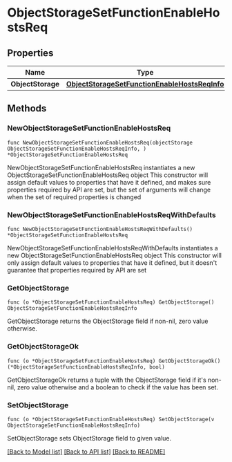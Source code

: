 # ObjectStorageSetFunctionEnableHostsReq

## Properties

Name | Type | Description | Notes
------------ | ------------- | ------------- | -------------
**ObjectStorage** | [**ObjectStorageSetFunctionEnableHostsReqInfo**](ObjectStorageSetFunctionEnableHostsReqInfo.md) |  | 

## Methods

### NewObjectStorageSetFunctionEnableHostsReq

`func NewObjectStorageSetFunctionEnableHostsReq(objectStorage ObjectStorageSetFunctionEnableHostsReqInfo, ) *ObjectStorageSetFunctionEnableHostsReq`

NewObjectStorageSetFunctionEnableHostsReq instantiates a new ObjectStorageSetFunctionEnableHostsReq object
This constructor will assign default values to properties that have it defined,
and makes sure properties required by API are set, but the set of arguments
will change when the set of required properties is changed

### NewObjectStorageSetFunctionEnableHostsReqWithDefaults

`func NewObjectStorageSetFunctionEnableHostsReqWithDefaults() *ObjectStorageSetFunctionEnableHostsReq`

NewObjectStorageSetFunctionEnableHostsReqWithDefaults instantiates a new ObjectStorageSetFunctionEnableHostsReq object
This constructor will only assign default values to properties that have it defined,
but it doesn't guarantee that properties required by API are set

### GetObjectStorage

`func (o *ObjectStorageSetFunctionEnableHostsReq) GetObjectStorage() ObjectStorageSetFunctionEnableHostsReqInfo`

GetObjectStorage returns the ObjectStorage field if non-nil, zero value otherwise.

### GetObjectStorageOk

`func (o *ObjectStorageSetFunctionEnableHostsReq) GetObjectStorageOk() (*ObjectStorageSetFunctionEnableHostsReqInfo, bool)`

GetObjectStorageOk returns a tuple with the ObjectStorage field if it's non-nil, zero value otherwise
and a boolean to check if the value has been set.

### SetObjectStorage

`func (o *ObjectStorageSetFunctionEnableHostsReq) SetObjectStorage(v ObjectStorageSetFunctionEnableHostsReqInfo)`

SetObjectStorage sets ObjectStorage field to given value.



[[Back to Model list]](../README.md#documentation-for-models) [[Back to API list]](../README.md#documentation-for-api-endpoints) [[Back to README]](../README.md)


